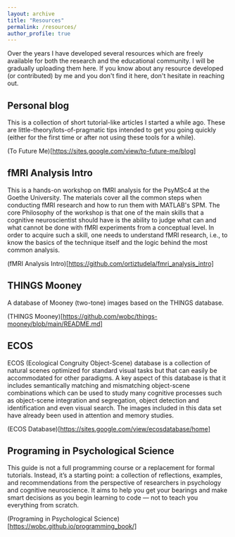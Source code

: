 ```yaml
---
layout: archive
title: "Resources"
permalink: /resources/
author_profile: true
---
```


Over the years I have developed several resources which are freely available for both the research and the educational community. I will be gradually uploading them here. If you know about any resource developed (or contributed) by me and you don't find it here, don't hesitate in reaching out.

## Personal blog

This is a collection of short tutorial-like articles I started a while ago. These are little-theory/lots-of-pragmatic tips intended to get you going quickly (either for the first time or after not using these tools for a while).

(To Future Me)[https://sites.google.com/view/to-future-me/blog]

## fMRI Analysis Intro

This is a hands-on workshop on fMRI analysis for the PsyMSc4 at the Goethe University. The materials cover all the common steps when conducting fMRI research and how to run them with MATLAB's SPM. The core Philosophy of the workshop is that one of the main skills that a cognitive neuroscientist should have is the ability to judge what can and what cannot be done with fMRI experiments from a conceptual level. In order to acquire such a skill, one needs to understand fMRI research, i.e., to know the basics of the technique itself and the logic behind the most common analysis.

(fMRI Analysis Intro)[https://github.com/ortiztudela/fmri_analysis_intro]

## THINGS Mooney

A database of Mooney (two-tone) images based on the THINGS database.

(THINGS Mooney)[https://github.com/wobc/things-mooney/blob/main/README.md]

## ECOS

ECOS (Ecological Congruity Object-Scene) database is a collection of natural scenes optimized for standard visual tasks but that can easily be accommodated for other paradigms. A key aspect of this database is that it includes semantically matching and mismatching object-scene combinations which can be used to study many cognitive processes such as object-scene integration and segregation, object detection  and identification and even visual search.  The images included in this data set have already been used in attention and memory studies.

(ECOS Database)[https://sites.google.com/view/ecosdatabase/home]

## Programing in Psychological Science

This guide is not a full programming course or a replacement for formal tutorials. Instead, it’s a starting point: a collection of reflections, examples, and recommendations from the perspective of researchers in psychology and cognitive neuroscience. It aims to help you get your bearings and make smart decisions as you begin learning to code — not to teach you everything from scratch.

(Programing in Psychological Science)[https://wobc.github.io/programming_book/]
